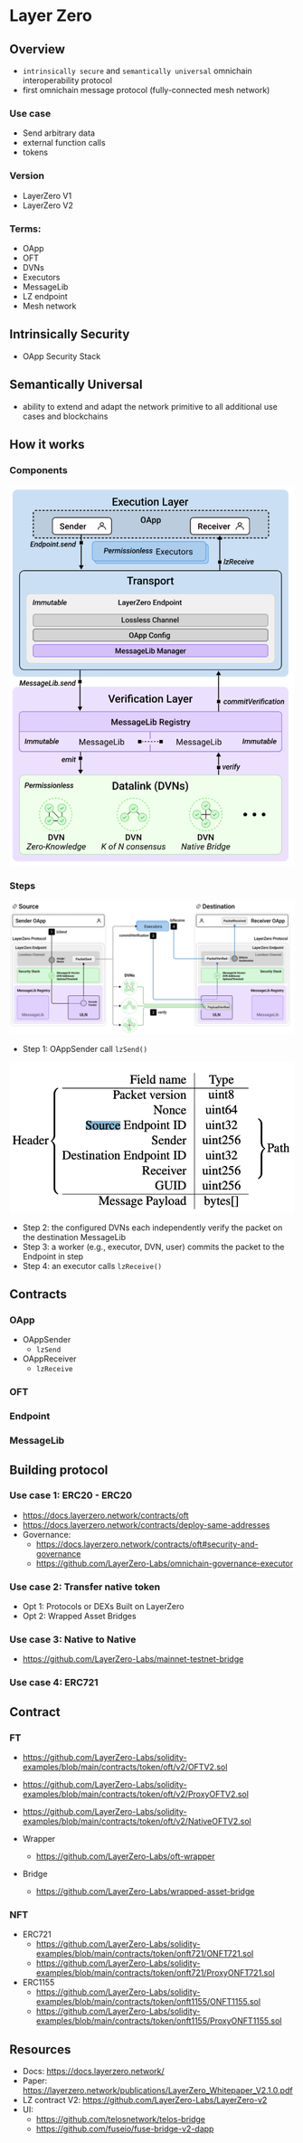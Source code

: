 # Layer Zero

## Overview

- `intrinsically secure` and `semantically universal` omnichain interoperability protocol
- first omnichain message protocol (fully-connected mesh network)

### Use case

- Send arbitrary data
- external function calls
- tokens

### Version

- LayerZero V1
- LayerZero V2

### Terms:

- OApp
- OFT
- DVNs
- Executors
- MessageLib
- LZ endpoint
- Mesh network

## Intrinsically Security

- OApp Security Stack

## Semantically Universal

- ability to extend and adapt the network primitive
  to all additional use cases and blockchains

## How it works

### Components

![lz-stack](./figures/lz-stack.png)

### Steps

![lz-works](./figures/lz-works.png)

- Step 1: OAppSender call `lzSend()`

![lz-packet](./figures/lz-packet.png)

- Step 2: the configured DVNs each independently verify the packet on the destination MessageLib
- Step 3: a worker (e.g., executor, DVN, user) commits the packet to the Endpoint in step
- Step 4: an executor calls `lzReceive()`

## Contracts

### OApp

- OAppSender
  - `lzSend`
- OAppReceiver
  - `lzReceive`

### OFT

### Endpoint

### MessageLib

## Building protocol

### Use case 1: ERC20 - ERC20

- https://docs.layerzero.network/contracts/oft
- https://docs.layerzero.network/contracts/deploy-same-addresses
- Governance:
  - https://docs.layerzero.network/contracts/oft#security-and-governance
  - https://github.com/LayerZero-Labs/omnichain-governance-executor

### Use case 2: Transfer native token

- Opt 1: Protocols or DEXs Built on LayerZero
- Opt 2: Wrapped Asset Bridges

### Use case 3: Native to Native

- https://github.com/LayerZero-Labs/mainnet-testnet-bridge

### Use case 4: ERC721

## Contract

### FT

- https://github.com/LayerZero-Labs/solidity-examples/blob/main/contracts/token/oft/v2/OFTV2.sol
- https://github.com/LayerZero-Labs/solidity-examples/blob/main/contracts/token/oft/v2/ProxyOFTV2.sol
- https://github.com/LayerZero-Labs/solidity-examples/blob/main/contracts/token/oft/v2/NativeOFTV2.sol

- Wrapper
  - https://github.com/LayerZero-Labs/oft-wrapper
- Bridge
  - https://github.com/LayerZero-Labs/wrapped-asset-bridge

### NFT

- ERC721
  - https://github.com/LayerZero-Labs/solidity-examples/blob/main/contracts/token/onft721/ONFT721.sol
  - https://github.com/LayerZero-Labs/solidity-examples/blob/main/contracts/token/onft721/ProxyONFT721.sol
- ERC1155
  - https://github.com/LayerZero-Labs/solidity-examples/blob/main/contracts/token/onft1155/ONFT1155.sol
  - https://github.com/LayerZero-Labs/solidity-examples/blob/main/contracts/token/onft1155/ProxyONFT1155.sol

## Resources

- Docs: https://docs.layerzero.network/
- Paper: https://layerzero.network/publications/LayerZero_Whitepaper_V2.1.0.pdf
- LZ contract V2: https://github.com/LayerZero-Labs/LayerZero-v2
- UI:
  - https://github.com/telosnetwork/telos-bridge
  - https://github.com/fuseio/fuse-bridge-v2-dapp
